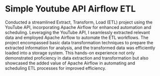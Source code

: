 # Simple Youtube API Airflow ETL

Conducted a streamlined Extract, Transform, Load (ETL) project using the YouTube API, incorporating Apache Airflow for enhanced automation and scheduling. Leveraging the YouTube API, I seamlessly extracted relevant data and employed Apache Airflow to automate the ETL workflows. The project encompassed basic data transformation techniques to prepare the extracted information for analysis, and the transformed data was efficiently loaded into a storage system. This hands-on experience not only demonstrated proficiency in data extraction and transformation but also showcased the added value of Apache Airflow in automating and scheduling ETL processes for improved efficiency.
